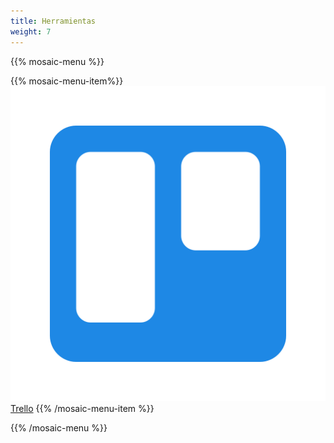 ```yaml
---
title: Herramientas
weight: 7
---
```


{{% mosaic-menu %}}

{{% mosaic-menu-item%}}
![Trello](../img/trello.png)
[Trello](/herramientas/trello/)
{{% /mosaic-menu-item %}}

{{% /mosaic-menu %}}


